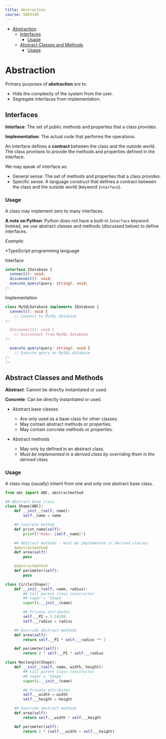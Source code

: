 ```yaml
---
title: Abstraction
course: SDEV140
---
```


- [Abstraction](#abstraction)
  - [Interfaces](#interfaces)
    - [Usage](#usage)
  - [Abstract Classes and Methods](#abstract-classes-and-methods)
    - [Usage](#usage-1)

# Abstraction

Primary purposes of **abstraction** are to:

- Hide the complexity of the system from the user.
- Segregate interfaces from implementation.

## Interfaces

**Interface**: The set of public methods and properties that a class provides.

**Implementation**: The actual code that performs the operations.

An interface defines a **contract** between the class and the outside world. The class promises to provide the methods and properties defined in the interface.

We may speak of interface as:

- General sense: The set of methods and properties that a class provides.
- Specific sense: A language construct that defines a contract between the class and the outside world (keyword `Interface`).

### Usage

A class may implement zero to many interfaces.

**A note on Python**: Python does not have a built-in `Interface` keyword. Instead, we use abstract classes and methods (discussed below) to define interfaces.

_Example_:

\*TypeScript programming language

Interface

```typescript
interface IDatabase {
  connect(): void;
  disconnect(): void;
  execute_query(query: string): void;
/~
```

Implementation

```typescript
class MySQLDatabase implements IDatabase {
  connect(): void {
    // Connect to MySQL database
/~

  disconnect(): void {
    // Disconnect from MySQL database
/~

  execute_query(query: string): void {
    // Execute query on MySQL database
/~
/~
```

## Abstract Classes and Methods

**Abstract**: Cannot be directly instantiated or used.

**Concrete**: Can be directly instantiated or used.

- Abstract base classes

  - Are only used as a base class for other classes.
  - May contain abstract methods or properties.
  - May contain concrete methods or properties.

- Abstract methods
  - May only by defined in an abstract class.
  - _Must be implemented in a derived class by overriding them in the derived class._

### Usage

A class may (usually) inherit from one and only one abstract base class.

```python
from abc import ABC, abstractmethod

## Abstract base class
class Shape(ABC):
    def __init__(self, name):
        self._name = name

    ## Concrete method
    def print_name(self):
        print(f"Name: {self._name}")

    ## Abstract methods - must be implemented in derived classes
    @abstractmethod
    def area(self):
        pass

    @abstractmethod
    def perimeter(self):
        pass

class Circle(Shape):
    def __init__(self, name, radius):
        ## Call parent class constructor
        ## super = 'Shape'
        super().__init__(name)

        ## Private attributes
        self.__PI = 3.14159
        self.__radius = radius

    ## Override abstract methods
    def area(self):
        return self.__PI * self.__radius ** 2

    def perimeter(self):
        return 2 * self.__PI * self.__radius

class Rectangle(Shape):
    def __init__(self, name, width, height):
        ## Call parent class constructor
        ## super = 'Shape'
        super().__init__(name)

        ## Private attributes
        self.__width = width
        self.__height = height

    ## Override abstract methods
    def area(self):
        return self.__width * self.__height

    def perimeter(self):
        return 2 * (self.__width + self.__height)
```
